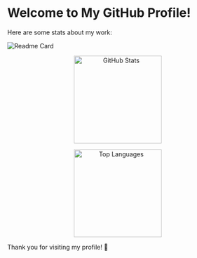 # Welcome to My GitHub Profile!

Here are some stats about my work:

![Readme Card](https://github-readme-stats.vercel.app/api/pin/?username=castvier&repo=REPOSITORY_NAME&theme=radical)


<div align="center">
  
  <!-- GitHub Stats Card -->
  <img 
    src="https://github-readme-stats.vercel.app/api?username=castvier&show_icons=true&theme=radical&card_width=420" 
    alt="GitHub Stats" 
    height="200"
    />
  
  <!-- Most Used Languages Card -->
  <img 
    src="https://github-readme-stats.vercel.app/api/top-langs/?username=castvier&layout=compact&theme=radical&card_width=420&langs_count=6" 
    alt="Top Languages" 
    height="200"
    />
  
</div>

Thank you for visiting my profile! 🚀

